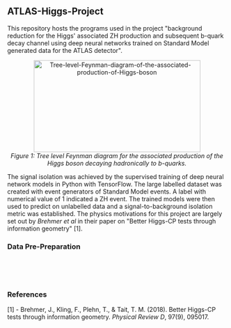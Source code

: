 ## ATLAS-Higgs-Project
This repository hosts the programs used in the project "background reduction for the Higgs' associated ZH production and subsequent b-quark decay channel using deep neural networks trained on Standard Model generated data for the ATLAS detector".

<p align="center">
  <img src="https://github.com/user-attachments/assets/d00bd5cd-8cf7-44ec-9184-932aa99f61e6" alt="Tree-level-Feynman-diagram-of-the-associated-production-of-Higgs-boson" width="383" height="211"/>
  <br>
  <em>Figure 1: Tree level Feynman diagram for the associated production of the Higgs boson decaying hadronically to b-quarks.</em>
</p>

The signal isolation was achieved by the supervised training of deep neural network models in Python with TensorFlow. The large labelled dataset was created with event generators of Standard Model events. A label with numerical value of 1 indicated a ZH event. The trained models were then used to predict on unlabelled data and a signal-to-background isolation metric was established. The physics motivations for this project are largely set out by *Brehmer et al* in their paper on "Better Higgs-CP tests through information geometry" [1]. 

### Data Pre-Preparation






<br><br><br>

### References
[1] - Brehmer, J., Kling, F., Plehn, T., & Tait, T. M. (2018). Better Higgs-CP tests through information geometry. *Physical Review D*, 97(9), 095017.
